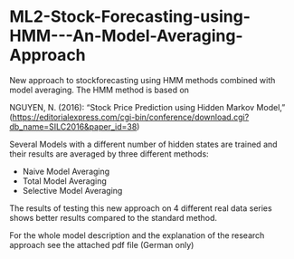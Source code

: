 # ML2-Stock-Forecasting-using-HMM---An-Model-Averaging-Approach

New approach to stockforecasting using HMM methods combined with model averaging. The HMM method is based on 

NGUYEN, N. (2016): “Stock Price Prediction using Hidden Markov Model,” 
(https://editorialexpress.com/cgi-bin/conference/download.cgi?db_name=SILC2016&paper_id=38)

Several Models with a different number of hidden states are trained and their results are averaged by three different methods: 
- Naive Model Averaging
- Total Model Averaging
- Selective Model Averaging

The results of testing this new approach on 4 different real data series shows better results compared to the standard method.

For the whole model description and the explanation of the research approach see the attached pdf file (German only)
